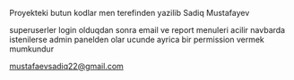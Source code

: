 Proyekteki butun kodlar men terefinden yazilib Sadiq Mustafayev

superuserler login olduqdan sonra email ve report menuleri acilir navbarda istenilerse admin panelden olar ucunde ayrica bir permission vermek mumkundur 

mustafaevsadiq22@gmail.com
